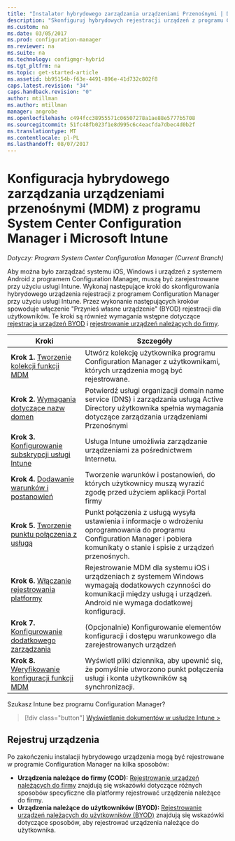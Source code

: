 ```yaml
---
title: "Instalator hybrydowego zarządzania urządzeniami Przenośnymi | Dokumentacja firmy Microsoft"
description: "Skonfiguruj hybrydowych rejestracji urządzeń z programu Configuration Manager i usługi Intune."
ms.custom: na
ms.date: 03/05/2017
ms.prod: configuration-manager
ms.reviewer: na
ms.suite: na
ms.technology: configmgr-hybrid
ms.tgt_pltfrm: na
ms.topic: get-started-article
ms.assetid: bb95154b-f63e-4491-896e-41d732c802f8
caps.latest.revision: "34"
caps.handback.revision: "0"
author: mtillman
ms.author: mtillman
manager: angrobe
ms.openlocfilehash: c494fcc38955571c06507278a1ae88e5777b5708
ms.sourcegitcommit: 51fc48fb023f1e8d995c6c4eacfda7dbec4d0b2f
ms.translationtype: MT
ms.contentlocale: pl-PL
ms.lasthandoff: 08/07/2017
---
```

# <a name="setup-hybrid-mobile-device-management-mdm-with-system-center-configuration-manager-and-microsoft-intune"></a>Konfiguracja hybrydowego zarządzania urządzeniami przenośnymi (MDM) z programu System Center Configuration Manager i Microsoft Intune

*Dotyczy: Program System Center Configuration Manager (Current Branch)*


Aby można było zarządzać systemu iOS, Windows i urządzeń z systemem Android z programem Configuration Manager, muszą być zarejestrowane przy użyciu usługi Intune. Wykonaj następujące kroki do skonfigurowania hybrydowego urządzenia rejestracji z programem Configuration Manager przy użyciu usługi Intune. Przez wykonanie następujących kroków spowoduje włączenie "Przynieś własne urządzenie" (BYOD) rejestracji dla użytkowników. Te kroki są również wymagania wstępne dotyczące [rejestracja urządzeń BYOD](enroll-hybrid-ios-mac.md) i [rejestrowanie urządzeń należących do firmy](enroll-company-owned-devices.md).

 |Kroki|Szczegóły|  
 |-----------|-------------|  
 |**Krok 1.** [Tworzenie kolekcji funkcji MDM](create-mdm-collection.md)|Utwórz kolekcję użytkownika programu Configuration Manager z użytkownikami, których urządzenia mogą być rejestrowane.|  
 |**Krok 2.** [Wymagania dotyczące nazw domen](confirm-dns.md)|Potwierdź usługi organizacji domain name service (DNS) i zarządzania usługą Active Directory użytkownika spełnia wymagania dotyczące zarządzania urządzeniami Przenośnymi|
 |**Krok 3.** [Konfigurowanie subskrypcji usługi Intune](configure-intune-subscription.md)|Usługa Intune umożliwia zarządzanie urządzeniami za pośrednictwem Internetu.|  
 |**Krok 4.** [Dodawanie warunków i postanowień](terms-and-conditions.md)| Tworzenie warunków i postanowień, do których użytkownicy muszą wyrazić zgodę przed użyciem aplikacji Portal firmy|
 |**Krok 5.** [Tworzenie punktu połączenia z usługą](create-service-connection-point.md)|Punkt połączenia z usługą wysyła ustawienia i informacje o wdrożeniu oprogramowania do programu Configuration Manager i pobiera komunikaty o stanie i spisie z urządzeń przenośnych. |  
 |**Krok 6.** [Włączanie rejestrowania platformy](enable-platform-enrollment.md)|Rejestrowanie MDM dla systemu iOS i urządzeniach z systemem Windows wymagają dodatkowych czynności do komunikacji między usługą i urządzeń. Android nie wymaga dodatkowej konfiguracji.|  
 |**Krok 7.** [Konfigurowanie dodatkowego zarządzania](set-up-additional-management.md)|(Opcjonalnie) Konfigurowanie elementów konfiguracji i dostępu warunkowego dla zarejestrowanych urządzeń|
 |**Krok 8.** [Weryfikowanie konfiguracji funkcji MDM](verify-mdm-configuration.md)|Wyświetl pliki dziennika, aby upewnić się, że pomyślnie utworzono punkt połączenia usługi i konta użytkowników są synchronizacji.|

Szukasz Intune bez programu Configuration Manager?
> [!div class="button"]
[Wyświetlanie dokumentów w usłudze Intune >](https://docs.microsoft.com/intune/deploy-use/enroll-devices-in-microsoft-intune)


## <a name="enroll-devices"></a>Rejestruj urządzenia
Po zakończeniu instalacji hybrydowego urządzenia mogą być rejestrowane w programie Configuration Manager na kilka sposobów:
- **Urządzenia należące do firmy (COD):** [Rejestrowanie urządzeń należących do firmy](enroll-company-owned-devices.md) znajdują się wskazówki dotyczące różnych sposobów specyficzne dla platformy rejestrować urządzenia należące do firmy.
- **Urządzenia należące do użytkowników (BYOD):** [Rejestrowanie urządzeń należących do użytkowników (BYOD)](enroll-hybrid-ios-mac.md) znajdują się wskazówki dotyczące sposobów, aby rejestrować urządzenia należące do użytkownika.
